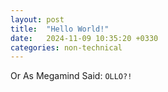 ```yaml
---
layout: post
title:  "Hello World!"
date:   2024-11-09 10:35:20 +0330
categories: non-technical
---
```

Or As Megamind Said: `OLLO?!` 